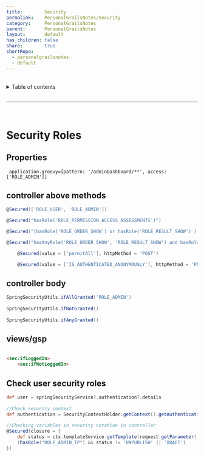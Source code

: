 ```yaml
---
title:        Security    
permalink:    PersonalGrailsNotes/Security    
category:     PersonalGrailsNotes    
parent:       PersonalGrailsNotes    
layout:       default    
has_children: false    
share:        true    
shortRepo:    
  - personalgrailsnotes    
  - default    
---
```

    
    
<br/>    
    
<details markdown="block">    
<summary>    
Table of contents    
</summary>    
{: .text-delta }    
1. TOC    
{:toc}    
</details>    
    
<br/>    
    
***    
    
<br/>    
    
# Security Roles    
    
## Properties    
    
```properties    
 application.groovy=[pattern: '/adminDashboard/**', access: ['ROLE_ADMIN']]    
 ```    
    
## controller above methods    
    
```groovy     
@Secured(['ROLE_USER', 'ROLE_ADMIN'])     
```    
    
```groovy     
@Secured("hasRole('ROLE_PERMISSION_ACCESS_ASSESSMENTS')")     
 ```    
    
 ```groovy     
@Secured("(hasRole('ROLE_ORDER_SHOW') or hasRole('ROLE_RESULT_SHOW') ) and hasRole('ROLE_PERMISSION_ACCESS_ASSESSMENTS')")     
 ```    
    
 ```groovy     
@Secured("hasAnyRole('ROLE_ORDER_SHOW', 'ROLE_RESULT_SHOW') and hasRole('ROLE_PERMISSION_ACCESS_ASSESSMENTS')")    
```    
    
```groovy    
    @Secured(value = ['permitAll'], httpMethod = 'POST')    
```    
    
```groovy    
    @Secured(value = ['IS_AUTHENTICATED_ANONYMOUSLY'], httpMethod = 'POST')    
```    
    
## controller body    
    
```groovy    
SpringSecurityUtils.ifAllGranted('ROLE_ADMIN')    
    
SpringSecurityUtils.ifNotGranted()    
    
SpringSecurityUtils.ifAnyGranted()     
```    
    
## views/gsp    
    
```html    
    
<sec:ifLoggedIn>    
    <sec:ifNotLoggedIn>     
```    
    
## Check user security roles    
    
```groovy    
def user = springSecurityService?.authentication?.details    
    
//Check security context     
def authentication = SecurityContextHolder.getContext().getAuthentication()    
    
//Checking variables in security notation in controller     
@Secured(closure = {    
    def status = ctx.templateService.getTemplate(request.getParameter('id')).status.name()    
    (hasRole("ROLE_ADMIN_TP") && status != 'UNPUBLISH' || 'DRAFT')    
})     
```